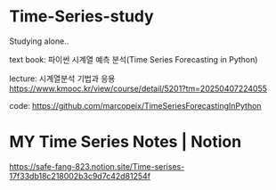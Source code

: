 # Time-Series-study
Studying alone..

text book: 파이썬 시계열 예측 분석(Time Series Forecasting in Python)

lecture: 시계열분석 기법과 응용 https://www.kmooc.kr/view/course/detail/5201?tm=20250407224055

code: https://github.com/marcopeix/TimeSeriesForecastingInPython

# MY Time Series Notes | Notion
https://safe-fang-823.notion.site/Time-serises-17f33db18c218002b3c9d7c42d81254f
